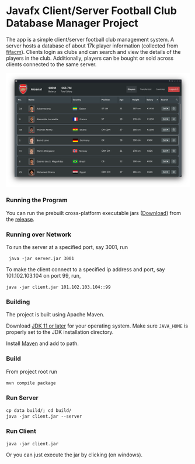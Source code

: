  
# Javafx Client/Server Football Club Database Manager Project

The app is a simple client/server football club management system. A server hosts a database of about 17k player information (collected from [fifacm](https://www.fifacm.com/)). Clients login as clubs and can search and view the details of the players in the club. Additionally, players can be bought or sold across clients connected to the same server.

![screenshot](https://github.com/risenfromashes/jfx-project-1-2/blob/master/screenshots/s1.png?raw=true)

### Running the Program

You can run the prebuilt cross-platform executable jars ([Download](https://github.com/risenfromashes/jfx-project-1-2/releases/download/0.0.2/jfx-project-1-2.zip)) from the [release](https://github.com/risenfromashes/jfx-project-1-2/releases/tag/0.0.2).

### Running over Network

To run the server at a specified port, say 3001, run
     
     java -jar server.jar 3001
   
To make the client connect to a specified ip address and port, say 101.102.103.104 on port 99, run,

    java -jar client.jar 101.102.103.104::99


### Building

The project is built using Apache Maven.

Download [JDK 11 or later](http://jdk.java.net/) for your operating system.
Make sure `JAVA_HOME` is properly set to the JDK installation directory. 

Install [Maven](https://maven.apache.org/install.html) and add to path.


### Build

From project root run

    mvn compile package

### Run Server

    cp data build/; cd build/
    java -jar client.jar --server
    
### Run Client
    java -jar client.jar
    
Or you can just execute the jar by clicking (on windows).
